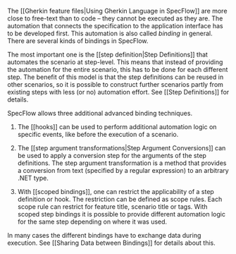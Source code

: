 The [[Gherkin feature files|Using Gherkin Language in SpecFlow]] are more close to free-text than to code – they cannot be executed as they are. The automation that connects the specification to the application interface has to be developed first. This automation is also called _binding_ in general. There are several kinds of bindings in SpecFlow. 

The most important one is the [[step definition|Step Definitions]] that automates the scenario at step-level. This means that instead of providing the automation for the entire scenario, this has to be done for each different step. The benefit of this model is that the step definitions can be reused in other scenarios, so it is possible to construct further scenarios partly from existing steps with less (or no) automation effort. See [[Step Definitions]] for details.

SpecFlow allows three additional advanced binding techniques. 

1. The [[hooks]] can be used to perform additional automation logic on specific events, like before the execution of a scenario.

2. The [[step argument transformations|Step Argument Conversions]] can be used to apply a conversion step for the arguments of the step definitions. The step argument transformation is a method that provides a conversion from text (specified by a regular expression) to an arbitrary .NET type. 

3. With [[scoped bindings]], one can restrict the applicability of a step definition or hook. The restriction can be defined as scope rules. Each scope rule can restrict for feature title, scenario title or tags. With scoped step bindings it is possible to provide different automation logic for the same step depending on where it was used. 

In many cases the different bindings have to exchange data during execution. See [[Sharing Data between Bindings]] for details about this.

